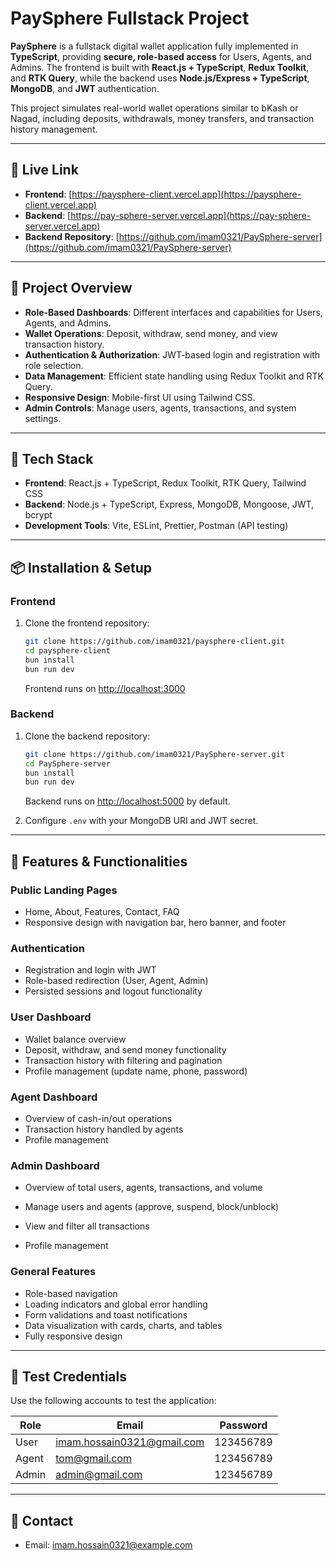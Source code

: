 # PaySphere Fullstack Project 

**PaySphere** is a fullstack digital wallet application fully implemented in **TypeScript**, providing **secure, role-based access** for Users, Agents, and Admins. The frontend is built with **React.js + TypeScript**, **Redux Toolkit**, and **RTK Query**, while the backend uses **Node.js/Express + TypeScript**, **MongoDB**, and **JWT** authentication.

This project simulates real-world wallet operations similar to bKash or Nagad, including deposits, withdrawals, money transfers, and transaction history management.

---

## 🔗 Live Link

* **Frontend**: [https://paysphere-client.vercel.app](https://paysphere-client.vercel.app) 
* **Backend**: [https://pay-sphere-server.vercel.app](https://pay-sphere-server.vercel.app)
* **Backend Repository**: [https://github.com/imam0321/PaySphere-server](https://github.com/imam0321/PaySphere-server)

---

## 🚀 Project Overview

* **Role-Based Dashboards**: Different interfaces and capabilities for Users, Agents, and Admins.
* **Wallet Operations**: Deposit, withdraw, send money, and view transaction history.
* **Authentication & Authorization**: JWT-based login and registration with role selection.
* **Data Management**: Efficient state handling using Redux Toolkit and RTK Query.
* **Responsive Design**: Mobile-first UI using Tailwind CSS.
* **Admin Controls**: Manage users, agents, transactions, and system settings.

---

## 🧱 Tech Stack

* **Frontend**: React.js + TypeScript, Redux Toolkit, RTK Query, Tailwind CSS
* **Backend**: Node.js + TypeScript, Express, MongoDB, Mongoose, JWT, bcrypt
* **Development Tools**: Vite, ESLint, Prettier, Postman (API testing)

---

## 📦 Installation & Setup

### Frontend

1. Clone the frontend repository:

   ```bash
   git clone https://github.com/imam0321/paysphere-client.git
   cd paysphere-client
   bun install
   bun run dev
   ```

   Frontend runs on [http://localhost:3000](http://localhost:3000)

### Backend

1. Clone the backend repository:

   ```bash
   git clone https://github.com/imam0321/PaySphere-server.git
   cd PaySphere-server
   bun install
   bun run dev
   ```

   Backend runs on [http://localhost:5000](http://localhost:5000) by default.

2. Configure `.env` with your MongoDB URI and JWT secret.

---

## 🧪 Features & Functionalities

### Public Landing Pages

* Home, About, Features, Contact, FAQ
* Responsive design with navigation bar, hero banner, and footer

### Authentication

* Registration and login with JWT
* Role-based redirection (User, Agent, Admin)
* Persisted sessions and logout functionality

### User Dashboard

* Wallet balance overview
* Deposit, withdraw, and send money functionality
* Transaction history with filtering and pagination
* Profile management (update name, phone, password)

### Agent Dashboard

* Overview of cash-in/out operations
* Transaction history handled by agents
* Profile management

### Admin Dashboard

* Overview of total users, agents, transactions, and volume

* Manage users and agents (approve, suspend, block/unblock)

* View and filter all transactions

* Profile management

### General Features

* Role-based navigation
* Loading indicators and global error handling
* Form validations and toast notifications
* Data visualization with cards, charts, and tables
* Fully responsive design


---

## 🧪 Test Credentials

Use the following accounts to test the application:

| Role  | Email                                                  | Password  |
| ----- | ---------------------------------------------------    | --------  |
| User  | [imam.hossain0321@gmail.com](mailto:devsafix@gmail.com)| 123456789 |
| Agent | [tom@gmail.com](mailto:demodriver@gmail.com)           | 123456789 |
| Admin | [admin@gmail.com](mailto:admin@ride.com)               | 123456789 |

---


## 📧 Contact

* Email: [imam.hossain0321@example.com](mailto:imam0321@example.com)


